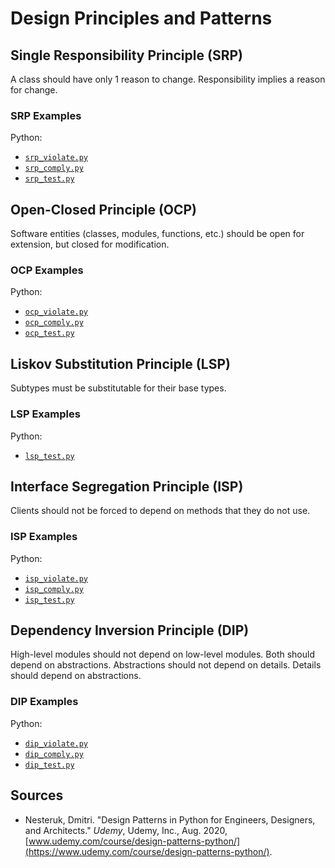 # Design Principles and Patterns

## Single Responsibility Principle (SRP)

A class should have only 1 reason to change. Responsibility implies a reason for change.

### SRP Examples

Python:

- [`srp_violate.py`](python/src/srp/srp_violate.py)
- [`srp_comply.py`](python/src/srp/srp_comply.py)
- [`srp_test.py`](python/src/srp/srp_test.py)

## Open-Closed Principle (OCP)

Software entities (classes, modules, functions, etc.) should be open for extension, but closed for modification.

### OCP Examples

Python:

- [`ocp_violate.py`](python/src/ocp/ocp_violate.py)
- [`ocp_comply.py`](python/src/ocp/ocp_comply.py)
- [`ocp_test.py`](python/src/ocp/ocp_test.py)

## Liskov Substitution Principle (LSP)

Subtypes must be substitutable for their base types.

### LSP Examples

Python:

- [`lsp_test.py`](python/src/lsp/lsp_test.py)

## Interface Segregation Principle (ISP)

Clients should not be forced to depend on methods that they do not use.

### ISP Examples

Python:

- [`isp_violate.py`](python/src/isp/isp_violate.py)
- [`isp_comply.py`](python/src/isp/isp_comply.py)
- [`isp_test.py`](python/src/isp/isp_test.py)

## Dependency Inversion Principle (DIP)

High-level modules should not depend on low-level modules. Both should depend on abstractions. Abstractions should not depend on details. Details should depend on abstractions.

### DIP Examples

Python:

- [`dip_violate.py`](python/src/dip/dip_violate.py)
- [`dip_comply.py`](python/src/dip/dip_comply.py)
- [`dip_test.py`](python/src/dip/dip_test.py)

## Sources

- Nesteruk, Dmitri. "Design Patterns in Python for Engineers, Designers, and Architects." _Udemy_, Udemy, Inc., Aug. 2020, [www.udemy.com/course/design-patterns-python/](https://www.udemy.com/course/design-patterns-python/).

